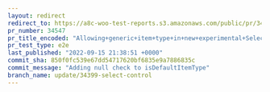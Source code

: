 ```yaml
---
layout: redirect
redirect_to: https://a8c-woo-test-reports.s3.amazonaws.com/public/pr/34547/e2e/index.html
pr_number: 34547
pr_title_encoded: "Allowing+generic+item+type+in+new+experimental+SelectControl"
pr_test_type: e2e
last_published: "2022-09-15 21:38:51 +0000"
commit_sha: 850f0fc539e67dd54717620bf6835e9a7886835c
commit_message: "Adding null check to isDefaultItemType"
branch_name: update/34399-select-control
---
```

